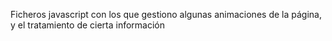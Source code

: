 Ficheros javascript con los que gestiono algunas animaciones de la página, y el tratamiento de cierta información
